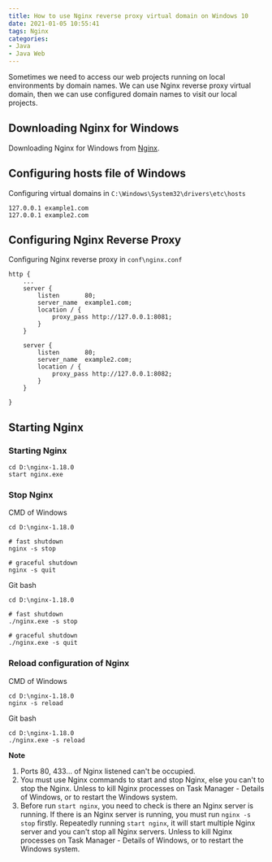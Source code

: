 ```yaml
---
title: How to use Nginx reverse proxy virtual domain on Windows 10
date: 2021-01-05 10:55:41
tags: Nginx
categories: 
- Java
- Java Web
---
```


Sometimes we need to access our web projects running on local environments by domain names. We can use Nginx reverse proxy virtual domain, then we can use configured domain names to visit our local projects.

## Downloading Nginx for Windows

Downloading Nginx for Windows from [Nginx](http://nginx.org/en/docs/windows.html).

## Configuring hosts file of Windows

Configuring virtual domains in `C:\Windows\System32\drivers\etc\hosts`

```
127.0.0.1 example1.com
127.0.0.1 example2.com
```

## Configuring Nginx Reverse Proxy

Configuring Nginx reverse proxy in `conf\nginx.conf`

```
http {
	...
    server {
        listen       80;
        server_name  example1.com;
        location / {
            proxy_pass http://127.0.0.1:8081;
        }
    }
    
    server {
        listen       80;
        server_name  example2.com;
        location / {
            proxy_pass http://127.0.0.1:8082;
        }
    }

}
```

## Starting Nginx

### Starting Nginx

```
cd D:\nginx-1.18.0
start nginx.exe
```

### Stop Nginx

CMD of Windows

```
cd D:\nginx-1.18.0

# fast shutdown
nginx -s stop

# graceful shutdown
nginx -s quit
```

Git bash

```
cd D:\nginx-1.18.0

# fast shutdown
./nginx.exe -s stop

# graceful shutdown
./nginx.exe -s quit
```

### Reload configuration of Nginx

CMD of Windows

```
cd D:\nginx-1.18.0
nginx -s reload
```

Git bash

```
cd D:\nginx-1.18.0
./nginx.exe -s reload
```

**Note**

1. Ports 80, 433... of Nginx listened can't be occupied.
2. You must use Nginx commands to start and stop Nginx, else you can't to stop the Nginx. Unless to kill Nginx processes on Task Manager - Details of Windows, or to restart the Windows system.
3. Before run `start nginx`, you need to check is there an Nginx server is running. If there is an Nginx server is running, you must run `nginx -s stop` firstly. Repeatedly running `start nginx`, it will start multiple Nginx server and you can't stop all Nginx servers. Unless to kill Nginx processes on Task Manager - Details of Windows, or to restart the Windows system.
